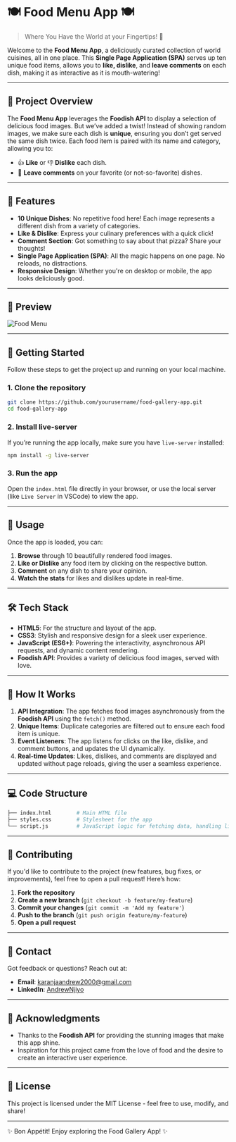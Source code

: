 
# 🍽️ **Food Menu App** 🍽️
> Where You Have the World at your Fingertips! 🎉

Welcome to the **Food Menu App**, a deliciously curated collection of world cuisines, all in one place. This **Single Page Application (SPA)** serves up ten unique food items, allows you to **like, dislike**, and **leave comments** on each dish, making it as interactive as it is mouth-watering!

---

## 🍔 **Project Overview**
The **Food Menu App** leverages the **Foodish API** to display a selection of delicious food images. But we’ve added a twist! Instead of showing random images, we make sure each dish is **unique**, ensuring you don’t get served the same dish twice. Each food item is paired with its name and category, allowing you to:
- 👍 **Like** or 👎 **Dislike** each dish.
- 💬 **Leave comments** on your favorite (or not-so-favorite) dishes.

---

## 🌟 **Features**
- **10 Unique Dishes**: No repetitive food here! Each image represents a different dish from a variety of categories.
- **Like & Dislike**: Express your culinary preferences with a quick click!
- **Comment Section**: Got something to say about that pizza? Share your thoughts!
- **Single Page Application (SPA)**: All the magic happens on one page. No reloads, no distractions.
- **Responsive Design**: Whether you're on desktop or mobile, the app looks deliciously good.

---

## 🎨 **Preview**
![Food Menu](https://foodish-api.com/images/biryani/biryani43.jpg)

---

## 🚀 **Getting Started**
Follow these steps to get the project up and running on your local machine.

### 1. **Clone the repository**
```bash
git clone https://github.com/yourusername/food-gallery-app.git
cd food-gallery-app
```

### 2. **Install live-server**
If you’re running the app locally, make sure you have `live-server` installed:
```bash
npm install -g live-server
```

### 3. **Run the app**
Open the `index.html` file directly in your browser, or use the local server (like `Live Server` in VSCode) to view the app.

---

## 📜 **Usage**
Once the app is loaded, you can:
1. **Browse** through 10 beautifully rendered food images.
2. **Like or Dislike** any food item by clicking on the respective button.
3. **Comment** on any dish to share your opinion.
4. **Watch the stats** for likes and dislikes update in real-time.

---

## 🛠️ **Tech Stack**
- **HTML5**: For the structure and layout of the app.
- **CSS3**: Stylish and responsive design for a sleek user experience.
- **JavaScript (ES6+)**: Powering the interactivity, asynchronous API requests, and dynamic content rendering.
- **Foodish API**: Provides a variety of delicious food images, served with love.

---

## 🧠 **How It Works**
1. **API Integration**: The app fetches food images asynchronously from the **Foodish API** using the `fetch()` method.
2. **Unique Items**: Duplicate categories are filtered out to ensure each food item is unique.
3. **Event Listeners**: The app listens for clicks on the like, dislike, and comment buttons, and updates the UI dynamically.
4. **Real-time Updates**: Likes, dislikes, and comments are displayed and updated without page reloads, giving the user a seamless experience.

---

## 💻 **Code Structure**
```bash
├── index.html        # Main HTML file
├── styles.css        # Stylesheet for the app
└── script.js         # JavaScript logic for fetching data, handling likes, dislikes, and comments
```

---

## 🤝 **Contributing**
If you'd like to contribute to the project (new features, bug fixes, or improvements), feel free to open a pull request! Here’s how:
1. **Fork the repository**
2. **Create a new branch** (`git checkout -b feature/my-feature`)
3. **Commit your changes** (`git commit -m 'Add my feature'`)
4. **Push to the branch** (`git push origin feature/my-feature`)
5. **Open a pull request**

---

## 📧 **Contact**
Got feedback or questions? Reach out at:
- **Email**: karanjaandrew2000@gmail.com
- **LinkedIn**: [AndrewNjiyo](https://www.linkedin.com/in/karanjanjiyo/)

---

## 🎉 **Acknowledgments**
- Thanks to the **Foodish API** for providing the stunning images that make this app shine.
- Inspiration for this project came from the love of food and the desire to create an interactive user experience.

---

## 🍕 **License**
This project is licensed under the MIT License - feel free to use, modify, and share! 

---

✨ Bon Appétit! Enjoy exploring the Food Gallery App! ✨


